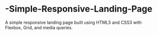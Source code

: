 # -Simple-Responsive-Landing-Page
A simple responsive landing page built using HTML5 and CSS3 with Flexbox, Grid, and media queries.
